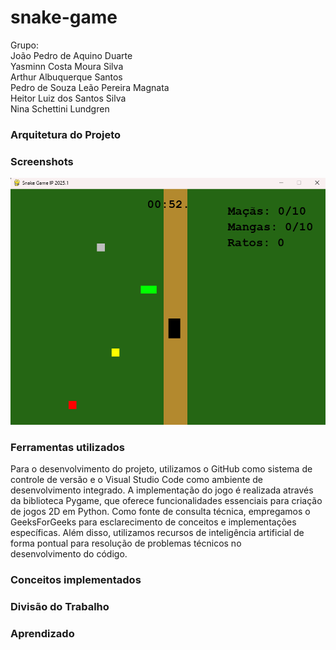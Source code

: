 # snake-game

Grupo:  
João Pedro de Aquino Duarte  
Yasminn Costa Moura Silva  
Arthur Albuquerque Santos  
Pedro de Souza Leão Pereira Magnata  
Heitor Luiz dos Santos Silva  
Nina Schettini Lundgren  

### Arquitetura do Projeto

### Screenshots
![image](https://github.com/Albubu07/snake-game/blob/main/Screenshot%202025-08-11%20105011.png?raw=true)

### Ferramentas utilizados
Para o desenvolvimento do projeto, utilizamos o GitHub como sistema de controle de versão e o Visual Studio Code como ambiente de desenvolvimento integrado. A implementação do jogo é realizada através da biblioteca Pygame, que oferece funcionalidades essenciais para criação de jogos 2D em Python.
Como fonte de consulta técnica, empregamos o GeeksForGeeks para esclarecimento de conceitos e implementações específicas. Além disso, utilizamos recursos de inteligência artificial de forma pontual para resolução de problemas técnicos no desenvolvimento do código.

### Conceitos implementados

### Divisão do Trabalho

### Aprendizado





